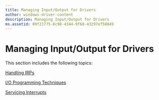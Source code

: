 ```yaml
---
title: Managing Input/Output for Drivers
author: windows-driver-content
description: Managing Input/Output for Drivers
ms.assetid: 09f23775-8c98-4344-9f68-43297ef50849
---
```


# Managing Input/Output for Drivers


This section includes the following topics:

[Handling IRPs](handling-irps.md)

[I/O Programming Techniques](i-o-programming-techniques.md)

[Servicing Interrupts](servicing-interrupts.md)

 

 




